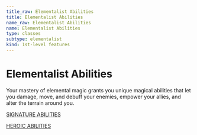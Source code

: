 ```yaml
---
title_raw: Elementalist Abilities
title: Elementalist Abilities
name_raw: Elementalist Abilities
name: Elementalist Abilities
type: classes
subtype: elementalist
kind: 1st-level features
---
```


# Elementalist Abilities

Your mastery of elemental magic grants you unique magical abilities that let you damage, move, and debuff your enemies, empower your allies, and alter the terrain around you.

[SIGNATURE ABILITIES](./Signature%20Abilities/Signature%20Abilities.md)

[HEROIC ABILITIES](./Heroic%20Abilities/Heroic%20Abilities.md)
